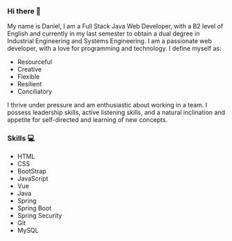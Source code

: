 ### Hi there 👋
My name is Daniel, I am a Full Stack Java Web Developer, with a B2 level of English and currently in my last semester to obtain a dual degree in Industrial Engineering and Systems Engineering. 
I am a passionate web developer, with a love for programming and technology. I define myself as: 
<ul>
  <li>Resourceful</li>
  <li>Creative</li>
  <li>Flexible</li>
  <li>Resilient</li>
  <li>Conciliatory</li>
</ul>


I thrive under pressure and am enthusiastic about working in a team. I possess leadership skills, active listening skills, and a natural inclination and appetite for self-directed and learning of new concepts.

### Skills 💻
<ul>
  <li>HTML</li>
  <li>CSS</li>
  <li>BootStrap</li>
  <li>JavaScript</li>
  <li>Vue</li>
  <li>Java</li>
  <li>Spring</li>
  <li>Spring Boot</li>
  <li>Spring Security</li>
  <li>Git</li>
  <li>MySQL</li>
 
</ul>

